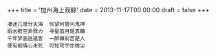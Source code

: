 +++
title = '加州海上观鲸'
date = 2013-11-17T00:00:00
draft = false
+++

<div class="poem">

```
凄迷几度分天海  怅望何曾问鬼神
蹈水劈空非戮力  寻星追月是真麟
千年梦底逍遥客  一醉樽前苦楚人
便有痴情心未死  可知穹宇亦微尘
```

</div>
